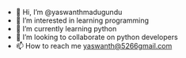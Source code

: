 - 👋 Hi, I’m @yaswanthmadugundu
- 👀 I’m interested in learning programming
- 🌱 I’m currently learning python
- 💞️ I’m looking to collaborate on python developers
- 📫 How to reach me yaswanth@5266gmail.com

<!---
yaswanthmadugundu/yaswanthmadugundu is a ✨ special ✨ repository because its `README.md` (this file) appears on your GitHub profile.
You can click the Preview link to take a look at your changes.
--->
